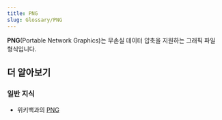 ```yaml
---
title: PNG
slug: Glossary/PNG
---
```


**PNG**(Portable Network Graphics)는 무손실 데이터 압축을 지원하는 그래픽 파일 형식입니다.

## 더 알아보기

### 일반 지식

- 위키백과의 [PNG](https://ko.wikipedia.org/wiki/PNG)
